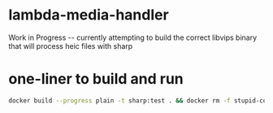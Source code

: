 # lambda-media-handler

Work in Progress
-- currently attempting to build the correct libvips binary that will process heic files with sharp


# one-liner to build and run 

```bash
docker build --progress plain -t sharp:test . && docker rm -f stupid-container && docker run -d --name stupid-container sharp:test && docker exec -it stupid-container npm test
```
